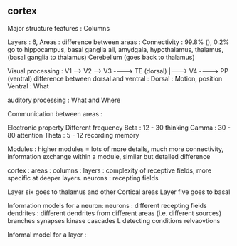 ## cortex

Major structure features :
Columns

Layers : 6,
Areas : difference between areas :
Connectivity : 99.8% (), 0.2% go to hippocampus, basal ganglia all, amydgala, hypothalamus, thalamus, (basal ganglia to thalamus)
Cerebellum (goes back to thalamus)

Visual processing :
V1 --> V2 --> V3 ----> TE (dorsal)
        |---> V4 ----> PP (ventral)
difference between dorsal and ventral :
Dorsal : Motion, position
Ventral : What


auditory processing :
What and Where

Communication between areas :


Electronic property
Different frequency
Beta  : 12 - 30 thinking
Gamma : 30 - 80 attention
Theta : 5 - 12 recording memory

Modules :
higher modules  = lots of more details, much more connectivity, information exchange within a module, similar but detailed difference

cortex :
areas :
columns : 
layers : complexity of receptive fields, more specific at deeper layers.
neurons : recepting fields

Layer six goes to thalamus and other Cortical areas
Layer five goes to basal


Information models for a neuron:
neurons : different recepting fields
dendrites : different dendrites from different areas (i.e. different sources)
branches
synapses
kinase cascades L detecting conditions relvaovtions

Informal model for a layer :
